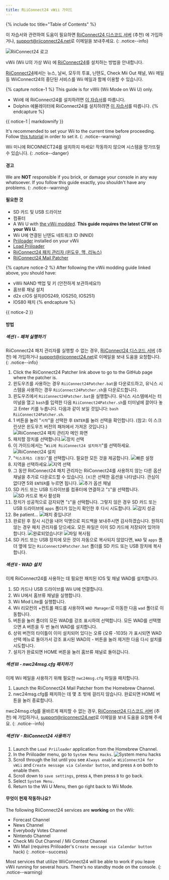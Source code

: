```yaml
---
title: RiiConnect24 vWii 가이드
---
```


{% include toc title="Table of Contents" %}

이 자습서와 관련하여 도움이 필요하면 [RiiConnect24 디스코드 서버](https://discord.gg/rc24) (추천) 에 가입하거나, [support@riiconnect24.net](mailto:support@riiconnect24.net)로 이메일을 보내주세요.
{: .notice--info}

![RiiConnect24 로고](/images/WiiRC24Logo.jpg)

vWii (Wii U의 가상 Wii) 에 [RiiConnect24](https://rc24.xyz)를 설치하는 방법을 안내합니다.

[RiiConnect24](https://rc24.xyz/)에서는 뉴스, 날씨, 모두의 투표, 닌텐도, Check Mii Out 채널, Wii 메일 등 WiiConnect24의 중단된 서비스를 Wii 메일과 함께 이용할 수 있습니다.

{% capture notice-1 %}
This guide is for vWii (Wii Mode on Wii U) only.

- Wii에 에 RiiConnect24를 설치하려면 [이 자습서](riiconnect24-wii)를 따릅니다.
- Dolphin 에뮬레이터에 RiiConnect24를 설치하려면 [이 자습서](riiconnect24-dolphin)를 따릅니다.
{% endcapture %}

<div class="notice--warning">{{ notice-1 | markdownify }}</div>

It's recommended to set your Wii to the current time before proceeding. Follow [this tutorial](rtc) in order to set it.
{: .notice--warning}

Wii 미니에 RICONNECT24를 설치하지 마세요! 작동하지 않으며 시스템을 망가뜨릴 수 있습니다.
{: .notice--danger}

#### 경고

We are **NOT** responsible if you brick, or damage your console in any way whatsoever. If you follow this guide exactly, you shouldn't have any problems.
{: .notice--warning}

#### 필요한 것

* SD 카드 및 USB 드라이브
* 컴퓨터
* A Wii U with [the vWii modded](https://wiiu.hacks.guide/#/vwii-modding). **This guide requires the latest CFW on your Wii U.**
* Wii U에 연결된 닌텐도 네트워크 ID (NNID)
* [Priiloader](priiloader) installed on your vWii
* [Load Priiloader](https://hbb1.oscwii.org/hbb/LoadPriiloader/LoadPriiloader.zip)
* [RiiConnect24 패치 관리자 (윈도우, 맥, 리눅스)](https://github.com/RiiConnect24/RiiConnect24-Patcher/releases)
* [RiiConnect24 Mail Patcher](https://hbb1.oscwii.org/hbb/Mail-Patcher/Mail-Patcher.zip)

{% capture notice-2 %}
After following the vWii modding guide linked above, you should have:
* vWii NAND 백업 및 키 (안전하게 보관하세요!!)
* 홈브류 채널 설치
* d2x cIOS 설치(IOS249, IOS250, IOS251)
* IOS80 패치
{% endcapture %}

<div class="notice" markdown="1">

{{ notice-2 }}
</div>

#### 방법

##### 섹션 I - 패쳐 실행하기

RiiConnect24 패치 관리자를 실행할 수 없는 경우, [RiiConnect24 디스코드 서버](https://discord.gg/rc24) (추천) 에 가입하거나 [support@riiconnect24.net](mailto:support@riiconnect24.net)로 이메일을 보내 도움을 요청합니다.
{: .notice--info}

1. Click the RiiConnect24 Patcher link above to go to the GitHub page where the patcher is.
2. 윈도우즈를 사용하는 경우 `RiiConnect24Patcher.bat`을 다운로드하고, 유닉스 시스템을 사용하는 경우 `RiiConnect24Patcher.sh`을 다운로드합니다.
3. 윈도우즈에서 `RiiConnect24Patcher.bat`을 실행합니다. 유닉스 시스템에서는 터미널을 열고 `bash`를 입력한 다음 `RiiConnect24Patcher.sh`를 터미널에 끌어다 놓고 Enter 키를 누릅니다. 다음과 같이 보일 것입니다: `bash RiiConnect24Patcher.sh`.
4. 1 버튼을 눌러 "`시작`"을 선택한 후 `ENTER`를 눌러 선택을 확인합니다. (참고: 이 스크린샷은 윈도우즈 버전의 패처에서 가져온 것입니다.) ![RiiConnect24 패치 관리자 메인 화면](/images/RC24_Patcher/1.JPG)
5. 패치할 장치를 선택합니다.![장치 선택](/images/RC24_Patcher/2.JPG)
6. 이 가이드에서는 "`Wii에 RiiConnect24 설치하기`"를 선택하세요. ![RiiConnect24 설치](/images/RC24_Patcher/3.JPG)
7. "`익스프레스 (권장)`"를 선택합니다. 필요한 모든 것을 제공합니다. ![빠른 설정](/images/RC24_Patcher/4.JPG)
8. 지역을 선택하세요.![지역 선택](/images/RC24_Patcher/5.JPG)
9. 그 동안 RiiConnect24 패치 관리자는 RiiConnect24를 사용하지 않는 다른 옵션 채널을 추가로 다운로드할 수 있습니다. `[X]`은 선택한 옵션을 나타냅니다. 관심이 없다면 5와 `ENTER`를 누르면 됩니다. ![추가 옵션 채널](/images/RC24_Patcher/6.JPG)
10. SD 카드 또는 USB 드라이브를 컴퓨터에 연결하고 "`1`"을 선택합니다. ![SD 카드로 복사 활성화](/images/RC24_Patcher/7.JPG)
11. 장치가 성공적으로 감지되면 "`1`"을 선택합니다. 그렇지 않은 경우 SD 카드 또는 USB 드라이브에 `apps` 폴더가 있는지 확인한 후 다시 시도합니다. ![감지 성공](/images/RC24_Patcher/8.JPG)
12. Be patient... ![패치 중입니다!](/images/RC24_Patcher/9.JPG)
13. 완료된 후 잠시 시간을 내어 익명으로 피드백을 보내주시면 감사하겠습니다.  원하지 않는 경우 패치 관리자를 닫으세요. 모든 파일은 이미 SD 카드에 저장되어 있어야 합니다. ![완료되었습니다!](/images/RC24_Patcher/10.JPG) ![파일 복사됨](/images/RC24_Patcher/11.PNG)
14. SD 카드 또는 USB 장치에 모든 것이 자동으로 복사되지 않았다면, `WAD` 및 `apps` 폴더 옆에 있는 `RiiConnect24Patcher.bat` 폴더를 SD 카드 또는 USB 장치에 복사합니다.

##### 섹션 II - WAD 설치

이제 RiiConnect24를 사용하는 데 필요한 패치된 IOS 및 채널 WAD를 설치합니다.

1. SD 카드나 USB 드라이브를 Wii U에 연결합니다.
2. Wii U에서 홈브류 채널을 실행합니다.
3. Wii Mod Lite를 실행합니다.
4. Wii 리모컨의 +컨트롤 패드를 사용하여 `WAD Manager`로 이동한 다음 `wad` 폴더로 이동합니다.
5. 버튼을 눌러 폴더의 모든 WAD를 강조 표시하여 선택합니다. 모든 WAD를 선택했으면 A 버튼을 두 번 눌러 WAD를 설치합니다.
6. 상위 버전의 타이틀이 이미 설치되어 있다는 오류 (오류 -1035) 가 표시되면 WAD 선택 메뉴로 돌아가서 강조 표시된 WAD의 - 버튼을 눌러 제거한 다음 다시 설치를 시도합니다.
7. 설치가 완료되면 HOME 버튼을 눌러 홈브류 채널로 돌아갑니다.

##### 섹션 III - nwc24msg.cfg 패치하기

이제 Wii 메일을 사용하기 위해 필요한 `nwc24msg.cfg` 파일을 패치합니다.

1. Launch the RiiConnect24 Mail Patcher from the Homebrew Channel.
2. nwc24msg.cfg를 패치하는 데 몇 초 밖에 걸리지 않습니다. 완료되면 HOME 버튼을 눌러 종료합니다.

nwc24msg.cfg를 올바르게 패치할 수 없는 경우, [RiiConnect24 디스코드 서버](https://discord.gg/rc24) (추천) 에 가입하거나, [support@riiconnect24.net](mailto:support@riiconnect24.net)로 이메일을 보내 도움을 요청해 주세요.
{: .notice--info}

##### 섹션 IV - RiiConnect24 사용하기

1. Launch the `Load Priiloader` application from the Homebrew Channel.
1. In the Priiloader menu, go to `System Menu Hacks`. ![System menu hacks](/images/Priiloader/system_menu_hacks.png)
1. Scroll through the list until you see `Always enable WiiConnect24 for vWii` and `Create message via Calendar button`, and press `A` on both to enable them.
1. Scroll down to `save settings`, press `A`, then press `B` to go back.
1. Select `System Menu.`
1. Return to the Wii U Menu, then go right back to Wii Mode.

#### 무엇이 현재 작동하나요?
The following RiiConnect24 services are **working** on the vWii:
* Forecast Channel
* News Channel
* Everybody Votes Channel
* Nintendo Channel
* Check Mii Out Channel / Mii Contest Channel
* Wii Mail (requires Priiloader's `Create message via Calendar button` hack)
{: .notice--success}

Most services that utilize WiiConnect24 will be able to work if you leave vWii running for several hours. There's no standby mode on the console.
{: .notice--warning}

